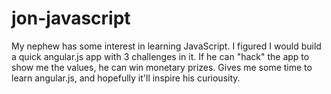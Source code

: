 # jon-javascript
My nephew has some interest in learning JavaScript.  I figured I would build a quick angular.js app with 3 challenges in it.  If he can "hack" the app to show me the values, he can win monetary prizes.  Gives me some time to learn angular.js, and hopefully it'll inspire his curiousity.
